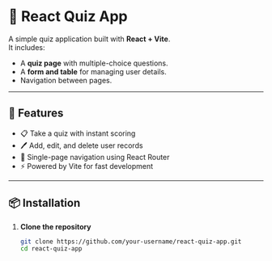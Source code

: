  # 📝 React Quiz App

A simple quiz application built with **React + Vite**.  
It includes:
- A **quiz page** with multiple-choice questions.
- A **form and table** for managing user details.
- Navigation between pages.

---

## 🚀 Features
- 📋 Take a quiz with instant scoring
- 🖊 Add, edit, and delete user records
- 🔄 Single-page navigation using React Router
- ⚡ Powered by Vite for fast development

---

## 📦 Installation

1. **Clone the repository**
   ```bash
   git clone https://github.com/your-username/react-quiz-app.git
   cd react-quiz-app

